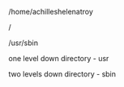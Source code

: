 /home/achilleshelenatroy

/

/usr/sbin

one level down directory - usr

two levels down directory - sbin 